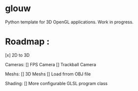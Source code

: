 glouw
=====
Python template for 3D OpenGL applications. Work in progress.

Roadmap : 
=====

[x] 2D to 3D

Cameras:
    [] FPS Camera
    [] Trackball Camera

Meshs:
    [] 3D Meshs
    [] Load frrom OBJ file

Shading:
    [] More configurable GLSL program class
